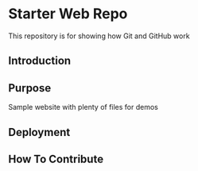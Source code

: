 # Starter Web Repo

This repository is for showing how Git and GitHub work


## Introduction

## Purpose

Sample website with plenty of files for demos

## Deployment

## How To Contribute
